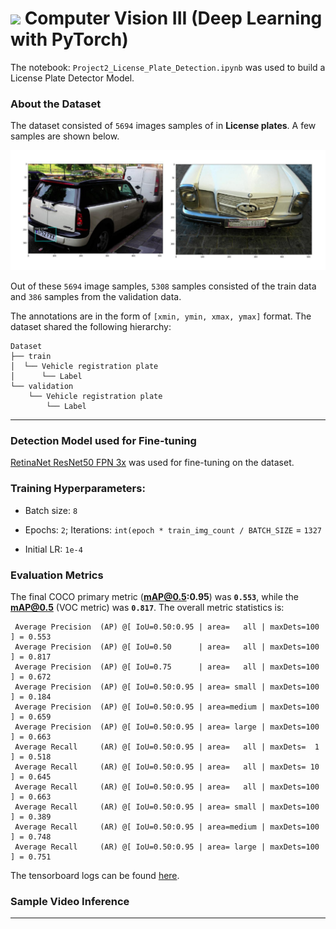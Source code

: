 # <img src = "https://opencv.org/wp-content/uploads/2021/06/OpenCV_logo_black_.png">  Computer Vision III (Deep Learning with PyTorch)

The notebook: `Project2_License_Plate_Detection.ipynb` was used to build a License Plate Detector Model.

### About the Dataset

The dataset consisted of `5694` images samples of in **License plates**.  A few samples are shown below.

![](./visuals/license-plate-data.png?raw=true)

Out of these `5694` image samples,  `5308` samples consisted of the train data and `386` samples from the validation data.

The annotations are in the form of `[xmin, ymin, xmax, ymax]` format. The dataset shared the following hierarchy:

```
Dataset
├── train
│  └── Vehicle registration plate
│      └── Label
└── validation
    └── Vehicle registration plate
        └── Label
```



---

### Detection Model used for Fine-tuning

[RetinaNet ResNet50 FPN 3x](https://github.com/facebookresearch/detectron2/blob/main/MODEL_ZOO.md#retinanet) was used for fine-tuning on the dataset.



### Training Hyperparameters:

* Batch size: `8`

* Epochs: `2`; Iterations: `int(epoch * train_img_count / BATCH_SIZE`  = `1327`

* Initial LR: `1e-4`

  

### Evaluation Metrics

The final COCO primary metric (**mAP@0.5:0.95**) was **`0.553`**, while the **mAP@0.5** (VOC metric) was **`0.817`**. The overall metric statistics is:

```
 Average Precision  (AP) @[ IoU=0.50:0.95 | area=   all | maxDets=100 ] = 0.553
 Average Precision  (AP) @[ IoU=0.50      | area=   all | maxDets=100 ] = 0.817
 Average Precision  (AP) @[ IoU=0.75      | area=   all | maxDets=100 ] = 0.672
 Average Precision  (AP) @[ IoU=0.50:0.95 | area= small | maxDets=100 ] = 0.184
 Average Precision  (AP) @[ IoU=0.50:0.95 | area=medium | maxDets=100 ] = 0.659
 Average Precision  (AP) @[ IoU=0.50:0.95 | area= large | maxDets=100 ] = 0.663
 Average Recall     (AR) @[ IoU=0.50:0.95 | area=   all | maxDets=  1 ] = 0.518
 Average Recall     (AR) @[ IoU=0.50:0.95 | area=   all | maxDets= 10 ] = 0.645
 Average Recall     (AR) @[ IoU=0.50:0.95 | area=   all | maxDets=100 ] = 0.663
 Average Recall     (AR) @[ IoU=0.50:0.95 | area= small | maxDets=100 ] = 0.389
 Average Recall     (AR) @[ IoU=0.50:0.95 | area=medium | maxDets=100 ] = 0.748
 Average Recall     (AR) @[ IoU=0.50:0.95 | area= large | maxDets=100 ] = 0.751
```



The tensorboard logs can be found [here](https://tensorboard.dev/experiment/51u0JVyzRPSQykdDZLjphw/).



### Sample Video Inference

---

